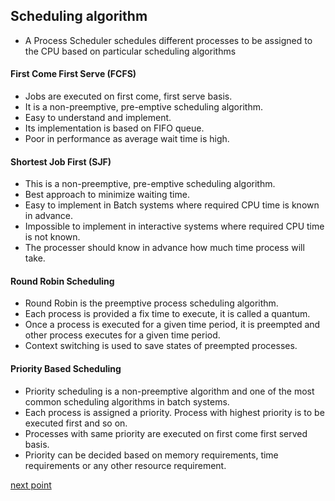 ##  Scheduling algorithm

- A Process Scheduler schedules different processes to be assigned to the CPU based on particular scheduling algorithms

#### First Come First Serve (FCFS)
 - Jobs are executed on first come, first serve basis.
 - It is a non-preemptive, pre-emptive scheduling algorithm.
 - Easy to understand and implement.
 - Its implementation is based on FIFO queue.
 - Poor in performance as average wait time is high.


#### Shortest Job First (SJF)
 - This is a non-preemptive, pre-emptive scheduling algorithm.
 - Best approach to minimize waiting time.
 - Easy to implement in Batch systems where required CPU time is known in advance.
 - Impossible to implement in interactive systems where required CPU time is not known.
 - The processer should know in advance how much time process will take.


#### Round Robin Scheduling
 - Round Robin is the preemptive process scheduling algorithm.
 - Each process is provided a fix time to execute, it is called a quantum.
 - Once a process is executed for a given time period, it is preempted and other process executes for a given time period.
 - Context switching is used to save states of preempted processes.


#### Priority Based Scheduling
 - Priority scheduling is a non-preemptive algorithm and one of the most common scheduling algorithms in batch systems.
 - Each process is assigned a priority. Process with highest priority is to be executed first and so on.
 - Processes with same priority are executed on first come first served basis.
 - Priority can be decided based on memory requirements, time requirements or any other resource requirement.


[next point](https://github.com/prashantjagtap2909/OS/blob/main/Topics/Operating%20System/11%20-%20Imp%20questions.md)
